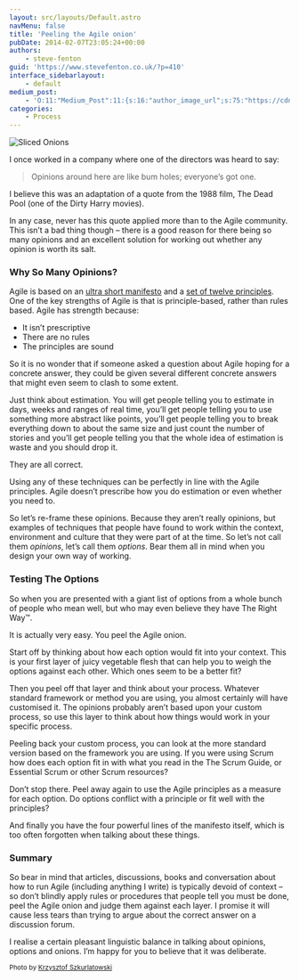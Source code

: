 ```yaml
---
layout: src/layouts/Default.astro
navMenu: false
title: 'Peeling the Agile onion'
pubDate: 2014-02-07T23:05:24+00:00
authors:
    - steve-fenton
guid: 'https://www.stevefenton.co.uk/?p=410'
interface_sidebarlayout:
    - default
medium_post:
    - 'O:11:"Medium_Post":11:{s:16:"author_image_url";s:75:"https://cdn-images-1.medium.com/fit/c/400/400/1*eXkhfEuF41g5W_xnc_ydLA.jpeg";s:10:"author_url";s:38:"https://medium.com/@steve.fenton.co.uk";s:11:"byline_name";N;s:12:"byline_email";N;s:10:"cross_link";s:3:"yes";s:2:"id";s:12:"d758cf78ab34";s:21:"follower_notification";s:3:"yes";s:7:"license";s:19:"all-rights-reserved";s:14:"publication_id";s:2:"-1";s:6:"status";s:5:"draft";s:3:"url";s:51:"https://medium.com/@steve.fenton.co.uk/d758cf78ab34";}'
categories:
    - Process
---
```


![Sliced Onions](/img/2015/07/onions.jpg)

I once worked in a company where one of the directors was heard to say:

> Opinions around here are like bum holes; everyone’s got one.

I believe this was an adaptation of a quote from the 1988 film, The Dead Pool (one of the Dirty Harry movies).

In any case, never has this quote applied more than to the Agile community. This isn’t a bad thing though – there is a good reason for there being so many opinions and an excellent solution for working out whether any opinion is worth its salt.

### Why So Many Opinions?

Agile is based on an [ultra short manifesto](http://agilemanifesto.org/) and a [set of twelve principles](http://agilemanifesto.org/principles.html). One of the key strengths of Agile is that is principle-based, rather than rules based. Agile has strength because:

- It isn’t prescriptive
- There are no rules
- The principles are sound

So it is no wonder that if someone asked a question about Agile hoping for a concrete answer, they could be given several different concrete answers that might even seem to clash to some extent.

Just think about estimation. You will get people telling you to estimate in days, weeks and ranges of real time, you’ll get people telling you to use something more abstract like points, you’ll get people telling you to break everything down to about the same size and just count the number of stories and you’ll get people telling you that the whole idea of estimation is waste and you should drop it.

They are all correct.

Using any of these techniques can be perfectly in line with the Agile principles. Agile doesn’t prescribe how you do estimation or even whether you need to.

So let’s re-frame these opinions. Because they aren’t really opinions, but examples of techniques that people have found to work within the context, environment and culture that they were part of at the time. So let’s not call them *opinions*, let’s call them *options*. Bear them all in mind when you design your own way of working.

### Testing The Options

So when you are presented with a giant list of options from a whole bunch of people who mean well, but who may even believe they have The Right Way™.

It is actually very easy. You peel the Agile onion.

Start off by thinking about how each option would fit into your context. This is your first layer of juicy vegetable flesh that can help you to weigh the options against each other. Which ones seem to be a better fit?

Then you peel off that layer and think about your process. Whatever standard framework or method you are using, you almost certainly will have customised it. The opinions probably aren’t based upon your custom process, so use this layer to think about how things would work in your specific process.

Peeling back your custom process, you can look at the more standard version based on the framework you are using. If you were using Scrum how does each option fit in with what you read in the The Scrum Guide, or Essential Scrum or other Scrum resources?

Don’t stop there. Peel away again to use the Agile principles as a measure for each option. Do options conflict with a principle or fit well with the principles?

And finally you have the four powerful lines of the manifesto itself, which is too often forgotten when talking about these things.

### Summary

So bear in mind that articles, discussions, books and conversation about how to run Agile (including anything I write) is typically devoid of context – so don’t blindly apply rules or procedures that people tell you must be done, peel the Agile onion and judge them against each layer. I promise it will cause less tears than trying to argue about the correct answer on a discussion forum.

I realise a certain pleasant linguistic balance in talking about opinions, options and onions. I’m happy for you to believe that it was deliberate.

<small>Photo by [Krzysztof Szkurlatowski](https://www.12frames.eu/)</small>